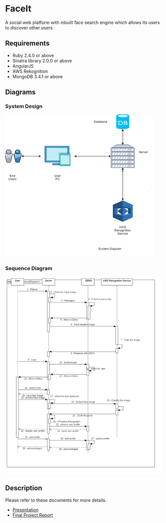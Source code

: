 # FaceIt
A social web platform with inbuilt face search engine which allows its users to discover other users.

## Requirements

* Ruby 2.4.0 or above
* Sinatra library 2.0.0 or above
* AngularJS
* AWS Rekognition
* MongoDB 3.4.1 or above

## Diagrams
### System Design
![alt text](https://raw.githubusercontent.com/apoorvt95/FaceIt/master/diagrams/project.png)

### Sequence Diagram
![alt text](https://raw.githubusercontent.com/apoorvt95/FaceIt/master/diagrams/SequenceDiagram.png)

## Description

Please refer to these documents for more details.

* [Presentation](https://drive.google.com/file/d/1-ufydOfIR2-oXa9mQj9jLR-b2FCD5YY0/view?usp=sharing)
* [Final Project Report](https://drive.google.com/file/d/12SM9ciR8rD2PhJLuta79hRIkjaKewRtu/view?usp=sharing)
